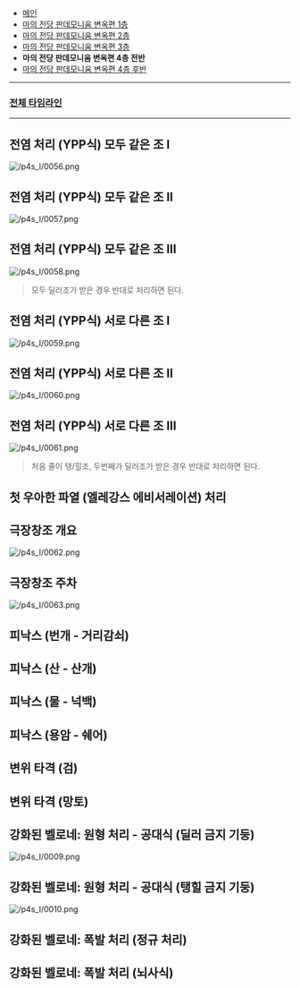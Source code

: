 - [메인](https://github.com/Gangaemonium/Asphodelos/tree/main/README.md)
- [마의 전당 판데모니움 변옥편 1층](https://github.com/Gangaemonium/Asphodelos/tree/main/p1s/README.md)
- [마의 전당 판데모니움 변옥편 2층](https://github.com/Gangaemonium/Asphodelos/tree/main/p2s/README.md)
- [마의 전당 판데모니움 변옥편 3층](https://github.com/Gangaemonium/Asphodelos/tree/main/p3s/README.md)
- __마의 전당 판데모니움 변옥편 4층 전반__
- [마의 전당 판데모니움 변옥편 4층 후반](https://github.com/Gangaemonium/Asphodelos/tree/main/p4s_II/README.md)
--------

### [전체 타임라인](https://github.com/Gangaemonium/Asphodelos/tree/main/timeline/p4s1.md)

--------

## 전염 처리 (YPP식) 모두 같은 조 I
![/p4s_I/0056.png](https://raw.githubusercontent.com/Gangaemonium/Asphodelos/main/p4s_I/0056.png)
## 전염 처리 (YPP식) 모두 같은 조 II
![/p4s_I/0057.png](https://raw.githubusercontent.com/Gangaemonium/Asphodelos/main/p4s_I/0057.png)
## 전염 처리 (YPP식) 모두 같은 조 III
![/p4s_I/0058.png](https://raw.githubusercontent.com/Gangaemonium/Asphodelos/main/p4s_I/0058.png)
> 모두 딜러조가 받은 경우 반대로 처리하면 된다.
## 전염 처리 (YPP식) 서로 다른 조 I
![/p4s_I/0059.png](https://raw.githubusercontent.com/Gangaemonium/Asphodelos/main/p4s_I/0059.png)
## 전염 처리 (YPP식) 서로 다른 조 II
![/p4s_I/0060.png](https://raw.githubusercontent.com/Gangaemonium/Asphodelos/main/p4s_I/0060.png)
## 전염 처리 (YPP식) 서로 다른 조 III
![/p4s_I/0061.png](https://raw.githubusercontent.com/Gangaemonium/Asphodelos/main/p4s_I/0061.png)
> 처음 줄이 탱/힐조, 두번째가 딜러조가 받은 경우 반대로 처리하면 된다.
## 첫 우아한 파열 (엘레강스 에비서레이션) 처리
## 극장창조 개요
![/p4s_I/0062.png](https://raw.githubusercontent.com/Gangaemonium/Asphodelos/main/p4s_I/0062.png)
## 극장창조 주차
![/p4s_I/0063.png](https://raw.githubusercontent.com/Gangaemonium/Asphodelos/main/p4s_I/0063.png)
## 피낙스 (번개 - 거리감쇠)
## 피낙스 (산 - 산개)
## 피낙스 (물 - 넉백)
## 피낙스 (용암 - 쉐어)
## 변위 타격 (검)
## 변위 타격 (망토)
## 강화된 벨로네: 원형 처리 - 공대식 (딜러 금지 기둥)
![/p4s_I/0009.png](https://raw.githubusercontent.com/Gangaemonium/Asphodelos/main/p4s_I/0009.png)
## 강화된 벨로네: 원형 처리 - 공대식 (탱힐 금지 기둥)
![/p4s_I/0010.png](https://raw.githubusercontent.com/Gangaemonium/Asphodelos/main/p4s_I/0010.png)
## 강화된 벨로네: 폭발 처리 (정규 처리)
## 강화된 벨로네: 폭발 처리 (뇌사식)